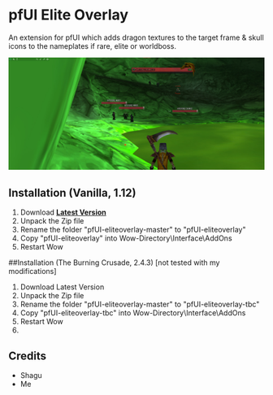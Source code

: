 # pfUI Elite Overlay

An extension for pfUI which adds dragon textures to the target frame & skull icons to the nameplates if rare, elite or worldboss.

![screenshot](https://github.com/SMILEWHENYOUDIE/pfUI-eliteoverlay/blob/master/preview.jpg?raw=true)

## Installation (Vanilla, 1.12)
1. Download **[Latest Version](https://github.com/SMILEWHENYOUDIE/pfUI-eliteoverlay/archive/master.zip)**
2. Unpack the Zip file
3. Rename the folder "pfUI-eliteoverlay-master" to "pfUI-eliteoverlay"
4. Copy "pfUI-eliteoverlay" into Wow-Directory\Interface\AddOns
5. Restart Wow

##Installation (The Burning Crusade, 2.4.3) [not tested with my modifications]
1. Download Latest Version
2. Unpack the Zip file
3. Rename the folder "pfUI-eliteoverlay-master" to "pfUI-eliteoverlay-tbc"
4. Copy "pfUI-eliteoverlay-tbc" into Wow-Directory\Interface\AddOns
5. Restart Wow
6. 
## Credits
- Shagu
- Me
